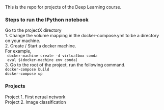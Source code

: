 This is the repo for projects of the Deep Learning course.

### Steps to run the IPython notebook
Go to the projectX directory
<br>1. Change the volume mapping in the docker-compose.yml to be a directory on your machine.
<br>2. Create / Start a docker machine.  
For example,    
`` docker-machine create -d virtualbox conda``  
`` eval $(docker-machine env conda)``
<br>3. Go to the root of the project, run the following command.  
 ``docker-compose build``  
 ``docker-compose up``
 
### Projects
Project 1. First nerual network
<br>
Project 2. Image classification 
